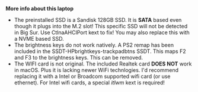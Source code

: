 **More info about this laptop**

- The preinstalled SSD is a Sandisk 128GB SSD. It is **SATA** based even though it plugs into the M.2 slot! This specific SSD will not be detected in Big Sur. Use CtlnaAHCIPort kext to fix! You may also replace this with a NVME based SSD.
- The brightness keys do not work natively. A PS2 remap has been included in the SSDT-HPbrightkeys-trackpadbtns SSDT. This maps F2 and F3 to the brightness keys. This can be removed. 
- The WIFI card is not original. The included Realtek card **DOES NOT** work in macOS. Plus it is lacking newer WiFi technlogies. I'd recommend replacing it with a Intel or Broadcom supported wifi card (or use ethernet). For Intel wifi cards, a special *itlwm* kext is required!

